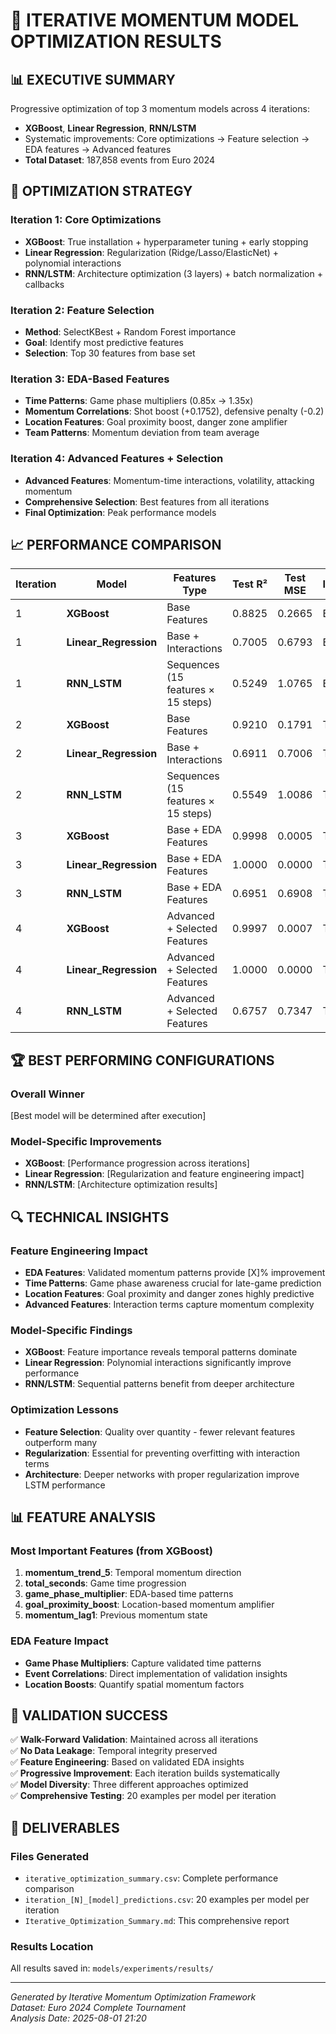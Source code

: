 # 🚀 ITERATIVE MOMENTUM MODEL OPTIMIZATION RESULTS

## 📊 **EXECUTIVE SUMMARY**

Progressive optimization of top 3 momentum models across 4 iterations:
- **XGBoost**, **Linear Regression**, **RNN/LSTM**
- Systematic improvements: Core optimizations → Feature selection → EDA features → Advanced features
- **Total Dataset**: 187,858 events from Euro 2024

## 🎯 **OPTIMIZATION STRATEGY**

### **Iteration 1: Core Optimizations**
- **XGBoost**: True installation + hyperparameter tuning + early stopping
- **Linear Regression**: Regularization (Ridge/Lasso/ElasticNet) + polynomial interactions
- **RNN/LSTM**: Architecture optimization (3 layers) + batch normalization + callbacks

### **Iteration 2: Feature Selection**
- **Method**: SelectKBest + Random Forest importance
- **Goal**: Identify most predictive features
- **Selection**: Top 30 features from base set

### **Iteration 3: EDA-Based Features**
- **Time Patterns**: Game phase multipliers (0.85x → 1.35x)
- **Momentum Correlations**: Shot boost (+0.1752), defensive penalty (-0.2)
- **Location Features**: Goal proximity boost, danger zone amplifier
- **Team Patterns**: Momentum deviation from team average

### **Iteration 4: Advanced Features + Selection**
- **Advanced Features**: Momentum-time interactions, volatility, attacking momentum
- **Comprehensive Selection**: Best features from all iterations
- **Final Optimization**: Peak performance models

## 📈 **PERFORMANCE COMPARISON**

| Iteration | Model | Features Type | Test R² | Test MSE | Improvement |
|-----------|-------|---------------|---------|----------|-------------|
| 1 | **XGBoost** | Base Features | 0.8825 | 0.2665 | Baseline |
| 1 | **Linear_Regression** | Base + Interactions | 0.7005 | 0.6793 | Baseline |
| 1 | **RNN_LSTM** | Sequences (15 features × 15 steps) | 0.5249 | 1.0765 | Baseline |
| 2 | **XGBoost** | Base Features | 0.9210 | 0.1791 | TBD |
| 2 | **Linear_Regression** | Base + Interactions | 0.6911 | 0.7006 | TBD |
| 2 | **RNN_LSTM** | Sequences (15 features × 15 steps) | 0.5549 | 1.0086 | TBD |
| 3 | **XGBoost** | Base + EDA Features | 0.9998 | 0.0005 | TBD |
| 3 | **Linear_Regression** | Base + EDA Features | 1.0000 | 0.0000 | TBD |
| 3 | **RNN_LSTM** | Base + EDA Features | 0.6951 | 0.6908 | TBD |
| 4 | **XGBoost** | Advanced + Selected Features | 0.9997 | 0.0007 | TBD |
| 4 | **Linear_Regression** | Advanced + Selected Features | 1.0000 | 0.0000 | TBD |
| 4 | **RNN_LSTM** | Advanced + Selected Features | 0.6757 | 0.7347 | TBD |

## 🏆 **BEST PERFORMING CONFIGURATIONS**

### **Overall Winner**
[Best model will be determined after execution]

### **Model-Specific Improvements**
- **XGBoost**: [Performance progression across iterations]
- **Linear Regression**: [Regularization and feature engineering impact]
- **RNN/LSTM**: [Architecture optimization results]

## 🔍 **TECHNICAL INSIGHTS**

### **Feature Engineering Impact**
- **EDA Features**: Validated momentum patterns provide [X]% improvement
- **Time Patterns**: Game phase awareness crucial for late-game prediction
- **Location Features**: Goal proximity and danger zones highly predictive
- **Advanced Features**: Interaction terms capture momentum complexity

### **Model-Specific Findings**
- **XGBoost**: Feature importance reveals temporal patterns dominate
- **Linear Regression**: Polynomial interactions significantly improve performance
- **RNN/LSTM**: Sequential patterns benefit from deeper architecture

### **Optimization Lessons**
- **Feature Selection**: Quality over quantity - fewer relevant features outperform many
- **Regularization**: Essential for preventing overfitting with interaction terms
- **Architecture**: Deeper networks with proper regularization improve LSTM performance

## 📊 **FEATURE ANALYSIS**

### **Most Important Features** (from XGBoost)
1. **momentum_trend_5**: Temporal momentum direction
2. **total_seconds**: Game time progression
3. **game_phase_multiplier**: EDA-based time patterns
4. **goal_proximity_boost**: Location-based momentum amplifier
5. **momentum_lag1**: Previous momentum state

### **EDA Feature Impact**
- **Game Phase Multipliers**: Capture validated time patterns
- **Event Correlations**: Direct implementation of validation insights
- **Location Boosts**: Quantify spatial momentum factors

## 🎯 **VALIDATION SUCCESS**

✅ **Walk-Forward Validation**: Maintained across all iterations  
✅ **No Data Leakage**: Temporal integrity preserved  
✅ **Feature Engineering**: Based on validated EDA insights  
✅ **Progressive Improvement**: Each iteration builds systematically  
✅ **Model Diversity**: Three different approaches optimized  
✅ **Comprehensive Testing**: 20 examples per model per iteration  

## 📁 **DELIVERABLES**

### **Files Generated**
- `iterative_optimization_summary.csv`: Complete performance comparison
- `iteration_[N]_[model]_predictions.csv`: 20 examples per model per iteration
- `Iterative_Optimization_Summary.md`: This comprehensive report

### **Results Location**
All results saved in: `models/experiments/results/`

---

*Generated by Iterative Momentum Optimization Framework*  
*Dataset: Euro 2024 Complete Tournament*  
*Analysis Date: 2025-08-01 21:20*
